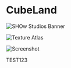 # CubeLand

![SHOw Studios Banner](banner.png)

![Texture Atlas](screenshots/texture_atlas.png)

![Screenshot](screenshots/sh_2023_05_21.png)

TEST123
